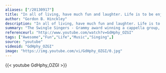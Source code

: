 ```yaml
---
aliases: ["/20130917"]
title: "In all of living, have much fun and laughter. Life is to be enjoyed, not just endured."
author: "Gordon B. Hinckley"
description: "In all of living, have much fun and laughter. Life is to be enjoyed, not just endured. - Gordon B. Hinckley quotes from GetInspired365.com"
summary: "The Swingle Singers - Grammy award winning a cappella group, recently featured on the T-Mobile flash mob at Heathrow T5 'Welcome Home' surprise passengers on the underground with the Austin Powers theme tune 'Soul Bossa Nova' which was also featured on the hit TV show GLEE!"
referenceurl: "http://www.youtube.com/watch?v=GdHphy_OZGI"
tags: ["Awesome","Fun","Life","Music","Singing",]
source: "youtube"
videoid: "GdHphy_OZGI"
image: "https://img.youtube.com/vi/GdHphy_OZGI/0.jpg"
---
```


{{< youtube GdHphy_OZGI >}}
